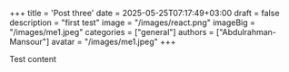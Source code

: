 +++
title = 'Post three' 
date = 2025-05-25T07:17:49+03:00 
draft = false 
description = "first test" 
image = "/images/react.png"
imageBig = "/images/me1.jpeg" 
categories = ["general"] 
authors = ["Abdulrahman-Mansour"] 
avatar = "/images/me1.jpeg"
+++

Test content
